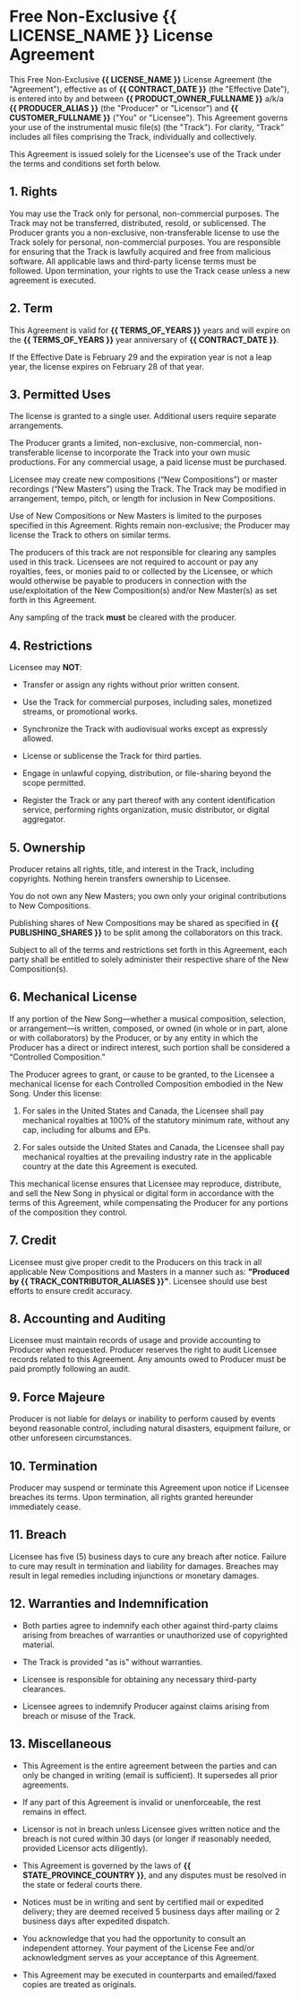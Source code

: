 # Free Non-Exclusive **{{ LICENSE_NAME }}** License Agreement

This Free Non-Exclusive **{{ LICENSE_NAME }}** License Agreement (the "Agreement"), effective as of **{{ CONTRACT_DATE }}** (the "Effective Date"), is entered into by and between **{{ PRODUCT_OWNER_FULLNAME }}** a/k/a **{{ PRODUCER_ALIAS }}** (the "Producer" or "Licensor") and **{{ CUSTOMER_FULLNAME }}** ("You" or "Licensee"). This Agreement governs your use of the instrumental music file(s) (the "Track"). For clarity, “Track” includes all files comprising the Track, individually and collectively.

This Agreement is issued solely for the Licensee's use of the Track under the terms and conditions set forth below.

## 1. Rights

You may use the Track only for personal, non-commercial purposes. The Track may not be transferred, distributed, resold, or sublicensed. The Producer grants you a non-exclusive, non-transferable license to use the Track solely for personal, non-commercial purposes. You are responsible for ensuring that the Track is lawfully acquired and free from malicious software. All applicable laws and third-party license terms must be followed. Upon termination, your rights to use the Track cease unless a new agreement is executed.

## 2. Term

This Agreement is valid for **{{ TERMS_OF_YEARS }}** years and will expire on the **{{ TERMS_OF_YEARS }}** year anniversary of **{{ CONTRACT_DATE }}**.

If the Effective Date is February 29 and the expiration year is not a leap year, the license expires on February 28 of that year.

## 3. Permitted Uses

The license is granted to a single user. Additional users require separate arrangements.

The Producer grants a limited, non-exclusive, non-commercial, non-transferable license to incorporate the Track into your own music productions. For any commercial usage, a paid license must be purchased.

Licensee may create new compositions (“New Compositions”) or master recordings (“New Masters”) using the Track. The Track may be modified in arrangement, tempo, pitch, or length for inclusion in New Compositions.

Use of New Compositions or New Masters is limited to the purposes specified in this Agreement. Rights remain non-exclusive; the Producer may license the Track to others on similar terms.

The producers of this track are not responsible for clearing any samples used in this track. Licensees are not required to account or pay any royalties, fees, or monies paid to or collected by the Licensee, or which would otherwise be payable to producers in connection with the use/exploitation of the New Composition(s) and/or New Master(s) as set forth in this Agreement.

Any sampling of the track **must** be cleared with the producer.

## 4. Restrictions

Licensee may **NOT**:

- Transfer or assign any rights without prior written consent.

- Use the Track for commercial purposes, including sales, monetized streams, or promotional works.

- Synchronize the Track with audiovisual works except as expressly allowed.

- License or sublicense the Track for third parties.

- Engage in unlawful copying, distribution, or file-sharing beyond the scope permitted.

- Register the Track or any part thereof with any content identification service, performing rights organization, music distributor, or digital aggregator.

## 5. Ownership

Producer retains all rights, title, and interest in the Track, including copyrights. Nothing herein transfers ownership to Licensee.

You do not own any New Masters; you own only your original contributions to New Compositions.

Publishing shares of New Compositions may be shared as specified in **{{ PUBLISHING_SHARES }}** to be split among the collaborators on this track.

Subject to all of the terms and restrictions set forth in this Agreement, each party shall be entitled to solely administer their respective share of the New Composition(s).

## 6. Mechanical License

If any portion of the New Song—whether a musical composition, selection, or arrangement—is written, composed, or owned (in whole or in part, alone or with collaborators) by the Producer, or by any entity in which the Producer has a direct or indirect interest, such portion shall be considered a “Controlled Composition.”

The Producer agrees to grant, or cause to be granted, to the Licensee a mechanical license for each Controlled Composition embodied in the New Song. Under this license:

1. For sales in the United States and Canada, the Licensee shall pay mechanical royalties at 100% of the statutory minimum rate, without any cap, including for albums and EPs.

2. For sales outside the United States and Canada, the Licensee shall pay mechanical royalties at the prevailing industry rate in the applicable country at the date this Agreement is executed.

This mechanical license ensures that Licensee may reproduce, distribute, and sell the New Song in physical or digital form in accordance with the terms of this Agreement, while compensating the Producer for any portions of the composition they control.

## 7. Credit

Licensee must give proper credit to the Producers on this track in all applicable New Compositions and Masters in a manner such as: **"Produced by {{ TRACK_CONTRIBUTOR_ALIASES }}"**. Licensee should use best efforts to ensure credit accuracy.

## 8. Accounting and Auditing

Licensee must maintain records of usage and provide accounting to Producer when requested. Producer reserves the right to audit Licensee records related to this Agreement. Any amounts owed to Producer must be paid promptly following an audit.

## 9. Force Majeure

Producer is not liable for delays or inability to perform caused by events beyond reasonable control, including natural disasters, equipment failure, or other unforeseen circumstances.

## 10. Termination

Producer may suspend or terminate this Agreement upon notice if Licensee breaches its terms. Upon termination, all rights granted hereunder immediately cease.

## 11. Breach

Licensee has five (5) business days to cure any breach after notice. Failure to cure may result in termination and liability for damages. Breaches may result in legal remedies including injunctions or monetary damages.

## 12. Warranties and Indemnification

- Both parties agree to indemnify each other against third-party claims arising from breaches of warranties or unauthorized use of copyrighted material.

- The Track is provided "as is" without warranties.

- Licensee is responsible for obtaining any necessary third-party clearances.

- Licensee agrees to indemnify Producer against claims arising from breach or misuse of the Track.

## 13. Miscellaneous

- This Agreement is the entire agreement between the parties and can only be changed in writing (email is sufficient). It supersedes all prior agreements.

- If any part of this Agreement is invalid or unenforceable, the rest remains in effect.

- Licensor is not in breach unless Licensee gives written notice and the breach is not cured within 30 days (or longer if reasonably needed, provided Licensor acts diligently).

- This Agreement is governed by the laws of **{{ STATE_PROVINCE_COUNTRY }}**, and any disputes must be resolved in the state or federal courts there.

- Notices must be in writing and sent by certified mail or expedited delivery; they are deemed received 5 business days after mailing or 2 business days after expedited dispatch.

- You acknowledge that you had the opportunity to consult an independent attorney. Your payment of the License Fee and/or acknowledgment serves as your acceptance of this Agreement.

- This Agreement may be executed in counterparts and emailed/faxed copies are treated as originals.
